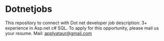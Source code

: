 # Dotnetjobs
This repository to connect with Dot net developer
job description: 3+ experience in Asp.net c# SQL.
To apply for this opportunity, please mail us your resume.
Mail: applyataur@gmail.com
